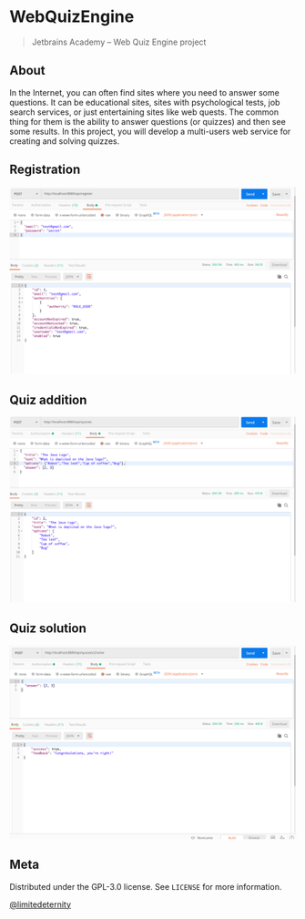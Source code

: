# WebQuizEngine

> Jetbrains Academy – Web Quiz Engine project        

## About

In the Internet, you can often find sites where you need to answer some  questions. It can be educational sites, sites with psychological tests, job search services, or just entertaining sites like web quests. The  common thing for them is the ability to answer questions (or quizzes)  and then see some results. In this project, you will develop a  multi-users web service for creating and solving quizzes.

## Registration

![](screenshots/register.png)

## Quiz addition

![](screenshots/addquiz.png)

## Quiz solution

![](screenshots/solve.png)

## Meta

Distributed under the GPL-3.0 license. See ``LICENSE`` for more information.

[@limitedeternity](https://github.com/limitedeternity)
